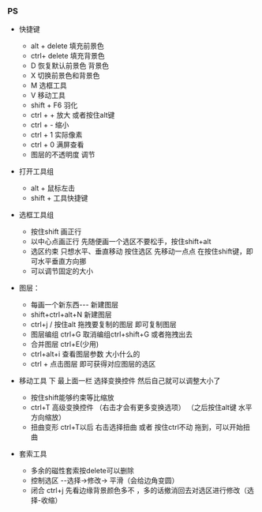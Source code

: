 ### PS
- 快捷键
    - alt + delete 填充前景色
    - ctrl+ delete 填充背景色
    - D            恢复默认前景色 背景色
    - X            切换前景色和背景色
    - M            选框工具
    - V            移动工具
    - shift + F6   羽化
    - ctrl + +     放大 或者按住alt键
    - ctrl + -     缩小
    - ctrl + 1     实际像素
    - ctrl + 0     满屏查看
    - 图层的不透明度 调节

- 打开工具组
    - alt + 鼠标左击   
    - shift + 工具快捷键


- 选框工具组
    - 按住shift 画正行
    - 以中心点画正行  先随便画一个选区不要松手，按住shift+alt
    - 选区约束 只想水平、垂直移动 按住选区 先移动一点点 在按住shift键，即可水平垂直方向挪
    - 可以调节固定的大小 

- 图层：
    - 每画一个新东西--- 新建图层
    - shift+ctrl+alt+N 新建图层
    - ctrl+j / 按住alt 拖拽要复制的图层 即可复制图层
    - 图层编组 ctrl+G 取消编组ctrl+shift+G 或者拖拽出去
    - 合并图层 ctrl+E(少用)
    - ctrl+alt+i 查看图层参数 大小什么的
    - ctrl + 点击图层 即可获得对应图层的选区

- 移动工具 下 最上面一栏 选择变换控件 然后自己就可以调整大小了
    - 按住shift能够约束等比缩放
    - ctrl+T 高级变换控件 （右击才会有更多变换选项） （之后按住alt键 水平方向缩放）
    - 扭曲变形 ctrl+T以后 右击选择扭曲 或者 按住ctrl不动 拖到，可以开始扭曲

- 套索工具
    - 多余的磁性套索按delete可以删除    
    - 控制选区 --选择->修改-> 平滑（会给边角变圆）
    - 闭合 ctrl+j 先看边缘背景颜色多不 ，多的话撤消回去对选区进行修改（选择-收缩）